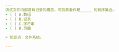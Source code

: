 ```yaml
---
流式文件内部没有记录的概念，可将其看作是_____ 的有序集合。
- ( ) A.数组 
- ( ) B.记录 
- ( ) C.字符串 
- ( ) D.页面

> 知识点：文件系统。

---
```

